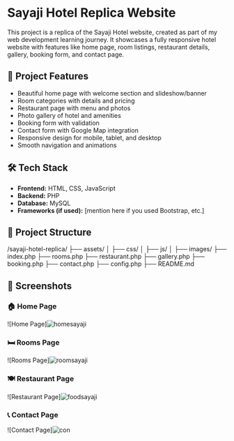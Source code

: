 # Sayaji Hotel Replica Website

This project is a replica of the Sayaji Hotel website, created as part of my web development learning journey. It showcases a fully responsive hotel website with features like home page, room listings, restaurant details, gallery, booking form, and contact page.

## 🏨 Project Features

- Beautiful home page with welcome section and slideshow/banner
- Room categories with details and pricing
- Restaurant page with menu and photos
- Photo gallery of hotel and amenities
- Booking form with validation
- Contact form with Google Map integration
- Responsive design for mobile, tablet, and desktop
- Smooth navigation and animations

## 🛠️ Tech Stack

- **Frontend:** HTML, CSS, JavaScript
- **Backend:** PHP
- **Database:** MySQL
- **Frameworks (if used):** [mention here if you used  Bootstrap, etc.]

## 📂 Project Structure
/sayaji-hotel-replica/
├── assets/
│ ├── css/
│ ├── js/
│ ├── images/
├── index.php
├── rooms.php
├── restaurant.php
├── gallery.php
├── booking.php
├── contact.php
├── config.php
├── README.md

## 📸 Screenshots

### 🏠 Home Page
![Home Page]![homesayaji ](https://github.com/user-attachments/assets/a06ba6e8-d5b6-4fa3-93c4-9cdf4653c449)


### 🛏️ Rooms Page
![Rooms Page]![roomsayaji ](https://github.com/user-attachments/assets/19ff6642-b328-467f-99a1-2a0438f467d6)


### 🍽️ Restaurant Page
![Restaurant Page]![foodsayaji](https://github.com/user-attachments/assets/3089ff88-c79d-4293-936c-edad0beb040b)



### 📞 Contact Page
![Contact Page]![con](https://github.com/user-attachments/assets/687860ee-7ac6-428c-b2f6-b3eb55f28db7)
